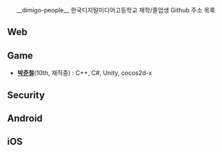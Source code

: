 <p align="center">
  __dimigo-people__
  한국디지털미디어고등학교 재학/졸업생 Github 주소 목록
</p>

Web
----

Game
----
* __[박준철](https://github.com/pjc0247)__(10th, 재직중) :  C++, C#, Unity, cocos2d-x

Security
----

Android
----

iOS 
----



